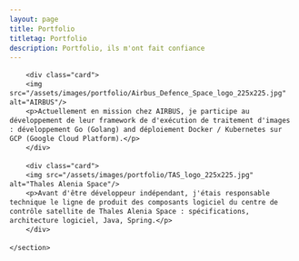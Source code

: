 ```yaml
---
layout: page
title: Portfolio
titletag: Portfolio
description: Portfolio, ils m'ont fait confiance
---
```


<section class="intro">
	<section class="portfolio">

	    <div class="card">
		<img src="/assets/images/portfolio/Airbus_Defence_Space_logo_225x225.jpg" alt="AIRBUS"/>
		<p>Actuellement en mission chez AIRBUS, je participe au développement de leur framework de d'exécution de traitement d'images : développement Go (Golang) and déploiement Docker / Kubernetes sur GCP (Google Cloud Platform).</p>    
	    </div>

	    <div class="card">
		<img src="/assets/images/portfolio/TAS_logo_225x225.jpg" alt="Thales Alenia Space"/>
		<p>Avant d'être développeur indépendant, j'étais responsable technique le ligne de produit des composants logiciel du centre de contrôle satellite de Thales Alenia Space : spécifications, architecture logiciel, Java, Spring.</p>    
	    </div>

	</section>
</section>

